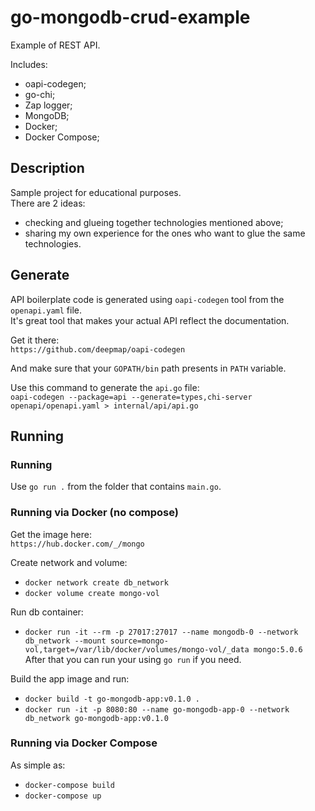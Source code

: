 # go-mongodb-crud-example
Example of REST API.  

Includes:    
- oapi-codegen;  
- go-chi;  
- Zap logger;  
- MongoDB;  
- Docker;
- Docker Compose;

## Description

Sample project for educational purposes.  
There are 2 ideas:  
- checking and glueing together technologies mentioned above;
- sharing my own experience for the ones who want to glue the same technologies.

## Generate

API boilerplate code is generated using `oapi-codegen` tool from the `openapi.yaml` file.  
It's great tool that makes your actual API reflect the documentation.  

Get it there:  
`https://github.com/deepmap/oapi-codegen`  

And make sure that your `GOPATH/bin` path presents in `PATH` variable.  

Use this command to generate the `api.go` file:  
`oapi-codegen --package=api --generate=types,chi-server openapi/openapi.yaml > internal/api/api.go`  

## Running

### Running

Use `go run .` from the folder that contains `main.go`.

### Running via Docker (no compose)

Get the image here:  
`https://hub.docker.com/_/mongo`  

Create network and volume:   
- `docker network create db_network`  
- `docker volume create mongo-vol`  

Run db container:  
- `docker run -it --rm -p 27017:27017 --name mongodb-0 --network db_network --mount source=mongo-vol,target=/var/lib/docker/volumes/mongo-vol/_data mongo:5.0.6`  
After that you can run your using `go run` if you need.

Build the app image and run:  
- `docker build -t go-mongodb-app:v0.1.0 .`  
- `docker run -it -p 8080:80 --name go-mongodb-app-0 --network db_network go-mongodb-app:v0.1.0`  

### Running via Docker Compose

As simple as:  
- `docker-compose build`  
- `docker-compose up`  